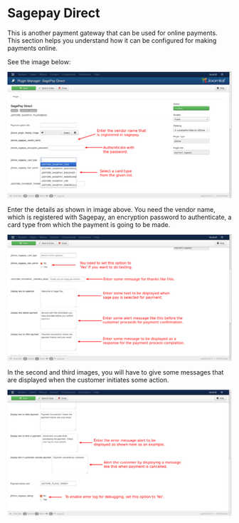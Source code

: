 # Sagepay Direct

This is another payment gateway that can be used for online payments. This section helps you understand how it can be configured for making payments online.

See the image below:

![Sagepay Direct 1](./assets/images/pay_sage1.png)

Enter the details as shown in image above. You need the vendor name, which is registered with Sagepay, an encryption password to authenticate, a card type from which the payment is going to be made.

![Sagepay Direct 2](./assets/images/pay_sage2.png)

In the second and third images, you will have to give some messages that are displayed when the customer initiates some action.

![Sagepay Direct 3](./assets/images/pay_sage3.png)